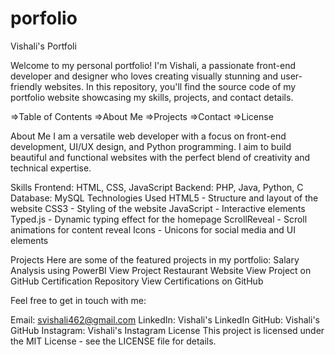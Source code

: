# porfolio
Vishali's Portfoli

Welcome to my personal portfolio! I'm Vishali, a passionate front-end developer and designer who loves creating visually stunning and user-friendly websites. In this repository, you'll find the source code of my portfolio website showcasing my skills, projects, and contact details.

=>Table of Contents
=>About Me
=>Projects
=>Contact
=>License

About Me
I am a versatile web developer with a focus on front-end development, UI/UX design, and Python programming. I aim to build beautiful and functional websites with the perfect blend of creativity and technical expertise.

Skills
Frontend: HTML, CSS, JavaScript
Backend: PHP, Java, Python, C
Database: MySQL
Technologies Used
HTML5 - Structure and layout of the website
CSS3 - Styling of the website
JavaScript - Interactive elements
Typed.js - Dynamic typing effect for the homepage
ScrollReveal - Scroll animations for content reveal
Icons - Unicons for social media and UI elements

Projects
Here are some of the featured projects in my portfolio:
Salary Analysis using PowerBI
View Project
Restaurant Website
View Project on GitHub
Certification Repository
View Certifications on GitHub


Feel free to get in touch with me:

Email: svishali462@gmail.com
LinkedIn: Vishali's LinkedIn
GitHub: Vishali's GitHub
Instagram: Vishali's Instagram
License
This project is licensed under the MIT License - see the LICENSE file for details.

